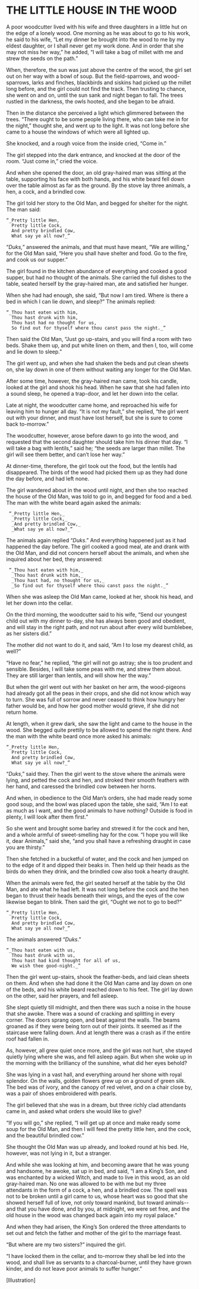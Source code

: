 # THE LITTLE HOUSE IN THE WOOD


A poor woodcutter lived with his wife and three daughters in a little
hut on the edge of a lonely wood. One morning as he was about to go to
his work, he said to his wife, “Let my dinner be brought into the wood
to me by my eldest daughter, or I shall never get my work done. And in
order that she may not miss her way,” he added, “I will take a bag of
millet with me and strew the seeds on the path.”

When, therefore, the sun was just above the centre of the wood, the
girl set out on her way with a bowl of soup. But the field-sparrows,
and wood-sparrows, larks and finches, blackbirds and siskins had picked
up the millet long before, and the girl could not find the track. Then
trusting to chance, she went on and on, until the sun sank and night
began to fall. The trees rustled in the darkness, the owls hooted, and
she began to be afraid.

Then in the distance she perceived a light which glimmered between the
trees. “There ought to be some people living there, who can take me in
for the night,” thought she, and went up to the light. It was not long
before she came to a house the windows of which were all lighted up.

She knocked, and a rough voice from the inside cried, “Come in.”

The girl stepped into the dark entrance, and knocked at the door of the
room. “Just come in,” cried the voice.

And when she opened the door, an old gray-haired man was sitting at the
table, supporting his face with both hands, and his white beard fell
down over the table almost as far as the ground. By the stove lay three
animals, a hen, a cock, and a brindled cow.

The girl told her story to the Old Man, and begged for shelter for the
night. The man said:

    “_Pretty little Hen,
      Pretty little Cock,
      And pretty brindled Cow,
      What say ye all now?_”

“_Duks,_” answered the animals, and that must have meant, “We are
willing,” for the Old Man said, “Here you shall have shelter and food.
Go to the fire, and cook us our supper.”

The girl found in the kitchen abundance of everything and cooked a good
supper, but had no thought of the animals. She carried the full dishes
to the table, seated herself by the gray-haired man, ate and satisfied
her hunger.

When she had had enough, she said, “But now I am tired. Where is there
a bed in which I can lie down, and sleep?” The animals replied:

    “_Thou hast eaten with him,
      Thou hast drunk with him,
      Thou hast had no thought for us,
      So find out for thyself where thou canst pass the night._”

Then said the Old Man, “Just go up-stairs, and you will find a room
with two beds. Shake them up, and put white linen on them, and then I,
too, will come and lie down to sleep.”

The girl went up, and when she had shaken the beds and put clean sheets
on, she lay down in one of them without waiting any longer for the Old
Man.

After some time, however, the gray-haired man came, took his candle,
looked at the girl and shook his head. When he saw that she had fallen
into a sound sleep, he opened a trap-door, and let her down into the
cellar.

Late at night, the woodcutter came home, and reproached his wife for
leaving him to hunger all day. “It is not my fault,” she replied, “the
girl went out with your dinner, and must have lost herself, but she is
sure to come back to-morrow.”

The woodcutter, however, arose before dawn to go into the wood, and
requested that the second daughter should take him his dinner that day.
“I will take a bag with lentils,” said he; “the seeds are larger than
millet. The girl will see them better, and can’t lose her way.”

At dinner-time, therefore, the girl took out the food, but the lentils
had disappeared. The birds of the wood had picked them up as they had
done the day before, and had left none.

The girl wandered about in the wood until night, and then she too
reached the house of the Old Man, was told to go in, and begged for
food and a bed. The man with the white beard again asked the animals:

     “_Pretty little Hen,_
      _Pretty little Cock,_
      _And pretty brindled Cow,_
      _What say ye all now?_”

The animals again replied “_Duks_.” And everything happened just as it
had happened the day before. The girl cooked a good meal, ate and drank
with the Old Man, and did not concern herself about the animals, and
when she inquired about her bed, they answered:

     “_Thou hast eaten with him,_
      _Thou hast drunk with him,_
      _Thou hast had, no thought for us,_
      _So find out for thyself where thou canst pass the night._”

When she was asleep the Old Man came, looked at her, shook his head,
and let her down into the cellar.

On the third morning, the woodcutter said to his wife, “Send our
youngest child out with my dinner to-day, she has always been good and
obedient, and will stay in the right path, and not run about after
every wild bumblebee, as her sisters did.”

The mother did not want to do it, and said, “Am I to lose my dearest
child, as well?”

“Have no fear,” he replied, “the girl will not go astray; she is too
prudent and sensible. Besides, I will take some peas with me, and strew
them about. They are still larger than lentils, and will show her the
way.”

But when the girl went out with her basket on her arm, the wood-pigeons
had already got all the peas in their crops, and she did not know which
way to turn. She was full of sorrow and never ceased to think how
hungry her father would be, and how her good mother would grieve, if
she did not return home.

At length, when it grew dark, she saw the light and came to the house
in the wood. She begged quite prettily to be allowed to spend the night
there. And the man with the white beard once more asked his animals:

    “_Pretty little Hen,
      Pretty little Cock,
      And pretty brindled Cow,
      What say ye all now?_”

“_Duks_,” said they. Then the girl went to the stove where the animals
were lying, and petted the cock and hen, and stroked their smooth
feathers with her hand, and caressed the brindled cow between her horns.

And when, in obedience to the Old Man’s orders, she had made ready some
good soup, and the bowl was placed upon the table, she said, “Am I to
eat as much as I want, and the good animals to have nothing? Outside is
food in plenty, I will look after them first.”

So she went and brought some barley and strewed it for the cock and
hen, and a whole armful of sweet-smelling hay for the cow. “I hope you
will like it, dear Animals,” said she, “and you shall have a refreshing
draught in case you are thirsty.”

Then she fetched in a bucketful of water, and the cock and hen jumped
on to the edge of it and dipped their beaks in. Then held up their
heads as the birds do when they drink, and the brindled cow also took a
hearty draught.

When the animals were fed, the girl seated herself at the table by the
Old Man, and ate what he had left. It was not long before the cock and
the hen began to thrust their heads beneath their wings, and the eyes
of the cow likewise began to blink. Then said the girl, “Ought we not
to go to bed?”

    “_Pretty little Hen,
      Pretty little Cock,
      And pretty brindled Cow,
      What say ye all now?_”

The animals answered “_Duks_.”

    “_Thou hast eaten with us,
      Thou hast drunk with us,
      Thou hast had kind thought for all of us,
      We wish thee good-night._”

Then the girl went up-stairs, shook the feather-beds, and laid clean
sheets on them. And when she had done it the Old Man came and lay down
on one of the beds, and his white beard reached down to his feet. The
girl lay down on the other, said her prayers, and fell asleep.

She slept quietly till midnight, and then there was such a noise in the
house that she awoke. There was a sound of cracking and splitting in
every corner. The doors sprang open, and beat against the walls. The
beams groaned as if they were being torn out of their joints. It seemed
as if the staircase were falling down. And at length there was a crash
as if the entire roof had fallen in.

As, however, all grew quiet once more, and the girl was not hurt, she
stayed quietly lying where she was, and fell asleep again. But when she
woke up in the morning with the brilliancy of the sunshine, what did
her eyes behold?

She was lying in a vast hall, and everything around her shone with
royal splendor. On the walls, golden flowers grew up on a ground of
green silk. The bed was of ivory, and the canopy of red velvet, and on
a chair close by, was a pair of shoes embroidered with pearls.

The girl believed that she was in a dream, but three richly clad
attendants came in, and asked what orders she would like to give?

“If you will go,” she replied, “I will get up at once and make ready
some soup for the Old Man, and then I will feed the pretty little hen,
and the cock, and the beautiful brindled cow.”

She thought the Old Man was up already, and looked round at his bed.
He, however, was not lying in it, but a stranger.

And while she was looking at him, and becoming aware that he was young
and handsome, he awoke, sat up in bed, and said, “I am a King’s Son,
and was enchanted by a wicked Witch, and made to live in this wood, as
an old gray-haired man. No one was allowed to be with me but my three
attendants in the form of a cock, a hen, and a brindled cow. The spell
was not to be broken until a girl came to us, whose heart was so good
that she showed herself full of love, not only toward mankind, but
toward animals--and that you have done, and by you, at midnight, we
were set free, and the old house in the wood was changed back again
into my royal palace.”

And when they had arisen, the King’s Son ordered the three attendants
to set out and fetch the father and mother of the girl to the marriage
feast.

“But where are my two sisters?” inquired the girl.

“I have locked them in the cellar, and to-morrow they shall be led into
the wood, and shall live as servants to a charcoal-burner, until they
have grown kinder, and do not leave poor animals to suffer hunger.”




[Illustration]

